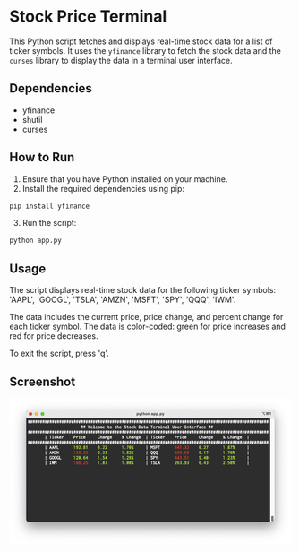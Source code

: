 # Stock Price Terminal

This Python script fetches and displays real-time stock data for a list of ticker symbols. It uses the `yfinance` library to fetch the stock data and the `curses` library to display the data in a terminal user interface.

## Dependencies

- yfinance
- shutil
- curses

## How to Run

1. Ensure that you have Python installed on your machine.
2. Install the required dependencies using pip:

```bash
pip install yfinance
```

3. Run the script:

```bash
python app.py
```

## Usage

The script displays real-time stock data for the following ticker symbols: 'AAPL', 'GOOGL', 'TSLA', 'AMZN', 'MSFT', 'SPY', 'QQQ', 'IWM'. 

The data includes the current price, price change, and percent change for each ticker symbol. The data is color-coded: green for price increases and red for price decreases.

To exit the script, press 'q'.

## Screenshot

![Screenshot](screenshot.png)
